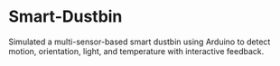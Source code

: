 # Smart-Dustbin
Simulated a multi-sensor-based smart dustbin using Arduino to detect motion, orientation, light, and temperature with interactive feedback.
